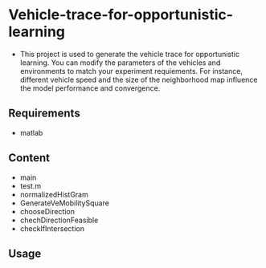 # Vehicle-trace-for-opportunistic-learning
- This project is used to generate the vehicle trace for opportunistic learning. You can modify the parameters of the vehicles and environments to match your experiment requiements. For instance, different vehicle speed and the size of the neighborhood map influence the model performance and convergence. 

## Requirements
- matlab

## Content
- main 
- test.m
- normalizedHistGram
- GenerateVeMobilitySquare
- chooseDirection
- chechDirectionFeasible
- checkIfIntersection

## Usage
